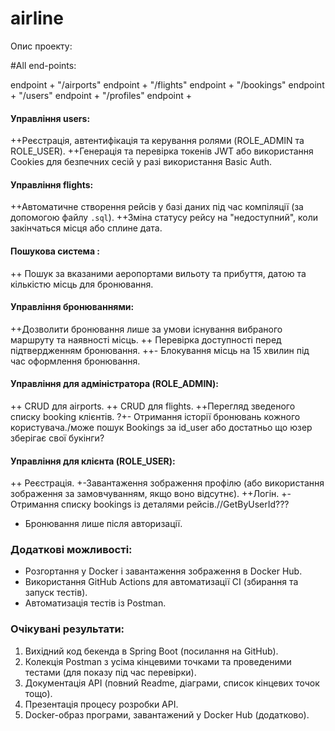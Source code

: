 # airline
Опис проекту:


#All end-points:

endpoint + "/airports"
endpoint + "/flights"
endpoint + "/bookings"
endpoint + "/users"
endpoint + "/profiles"
endpoint + 
#### Управління users:
++Реєстрація, автентифікація та керування ролями (ROLE_ADMIN та ROLE_USER).
++Генерація та перевірка токенів JWT або використання Cookies для безпечних сесій у разі використання Basic Auth.
#### Управління flights:
++Автоматичне створення рейсів у базі даних під час компіляції (за допомогою файлу `.sql`).
++Зміна статусу рейсу на "недоступний", коли закінчаться місця або сплине дата.
#### Пошукова система : 
++ Пошук за вказаними аеропортами вильоту та прибуття, датою та кількістю місць для бронювання.
#### Управління бронюваннями:
++Дозволити бронювання лише за умови існування вибраного маршруту та наявності місць.
++ Перевірка доступності перед підтвердженням бронювання.
++- Блокування місць на 15 хвилин під час оформлення бронювання.
#### Управління для адміністратора (ROLE_ADMIN):
++ CRUD для airports.
++ CRUD для flights.
++Перегляд зведеного списку booking клієнтів.
?+- Отримання історії бронювань кожного користувача./може пошук Bookings за id_user або достатньо що юзер зберігає свої букінги?
 #### Управління для клієнта (ROLE_USER):
++ Реєстрація.
+-Завантаження зображення профілю (або використання зображення за замовчуванням, якщо воно відсутнє).
++Логін.
+- Отримання списку bookings із деталями рейсів.//GetByUserId???
+ Бронювання лише після авторизації.

### Додаткові можливості:
- Розгортання у Docker і завантаження зображення в Docker Hub.
- Використання GitHub Actions для автоматизації CI (збирання та запуск тестів).
- Автоматизація тестів із Postman.

### Очікувані результати:
1. Вихідний код бекенда в Spring Boot (посилання на GitHub).
2. Колекція Postman з усіма кінцевими точками та проведеними тестами (для показу під час перевірки).
3. Документація API (повний Readme, діаграми, список кінцевих точок тощо).
4. Презентація процесу розробки API.
5. Docker-образ програми, завантажений у Docker Hub (додатково).
